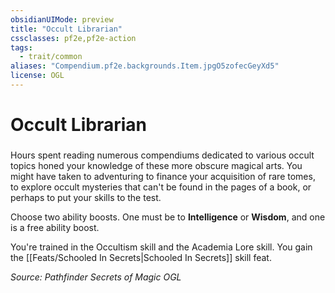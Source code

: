 ```yaml
---
obsidianUIMode: preview
title: "Occult Librarian"
cssclasses: pf2e,pf2e-action
tags:
  - trait/common
aliases: "Compendium.pf2e.backgrounds.Item.jpgO5zofecGeyXd5"
license: OGL
---
```

# Occult Librarian

### 






Hours spent reading numerous compendiums dedicated to various occult topics honed your knowledge of these more obscure magical arts. You might have taken to adventuring to finance your acquisition of rare tomes, to explore occult mysteries that can't be found in the pages of a book, or perhaps to put your skills to the test.

Choose two ability boosts. One must be to **Intelligence** or **Wisdom**, and one is a free ability boost.

You're trained in the Occultism skill and the Academia Lore skill. You gain the [[Feats/Schooled In Secrets|Schooled In Secrets]] skill feat.

*Source: Pathfinder Secrets of Magic*
*OGL*